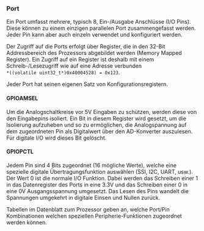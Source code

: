 ### Port

Ein Port umfasst mehrere, typisch 8, Ein-/Ausgabe Anschlüsse (I/O Pins).
Diese können zu einem einzigen parallelen Port zusammengefasst werden.
Jeder Pin kann aber auch einzeln verwendet und konfiguriert werden.

Der Zugriff auf die Ports erfolgt über Register, die in den 32-Bit Addressbereich
des Prozessors abgebildet werden (Memory Mapped Register). Ein Zugriff auf ein Register ist deshalb mit einem 
Schreib-/Lesezugriff wie auf eine Adresse verbunden  
`*((volatile uint32_t*)0x40004528) = 0x123`.

Jeder Port hat seinen eigenen Satz von Konfigurationsregistern.

#### GPIOAMSEL 
Um die Analogschaltkreise vor 5V Eingaben zu schützen, werden diese von den Eingabepins isoliert.
Ein Bit in diesem Register wird gesetzt, um die Isolierung aufzuheben und so zu ermöglichen, die
Analogspannung auf dem zugeordneten Pin als Digitalwert über den AD-Konverter auszulesen.
Für digitale I/O wird dieses Bit gelöscht.

#### GPIOPCTL
Jedem Pin sind 4 Bits zugeordnet (16 mögliche Werte), welche eine spezielle digitale 
Übertragungsfunktion auswählen (SSI, I2C, UART, usw.). Der Wert 0 ist die normale
I/O Funktion. Dabei werden das Schreiben einer 1 in das Datenregister des Ports
in eine 3.3V und das Schreiben einer 0 in eine 0V Ausgangsspannung umgesetzt. Das Lesen des Pins wandelt die Spannungen
umgekehrt in digitale Einsen und Nullen zurück.

Tabellen im Datenblatt zum Prozessor geben an, welche Port/Pin Kombinationen welchen
speziellen Peripherie-Funktionen zugeordnet werden können.
